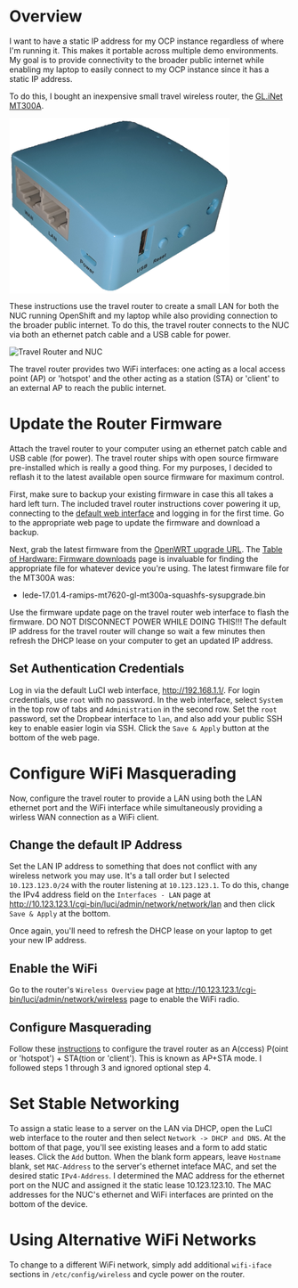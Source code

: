 # Overview
I want to have a static IP address for my OCP instance regardless
of where I'm running it.  This makes it portable across multiple
demo environments.  My goal is to provide connectivity to the broader
public internet while enabling my laptop to easily connect to my
OCP instance since it has a static IP address.

To do this, I bought an inexpensive small travel wireless router,
the [GL.iNet MT300A](https://www.gl-inet.com/mt300a/).

<img src="gl-mt300a-travel-router.png" align="center" height="315" width="396">

These instructions use the travel router to create a small LAN for
both the NUC running OpenShift and my laptop while also providing
connection to the broader public internet.  To do this, the travel
router connects to the NUC via both an ethernet patch cable and a
USB cable for power.

![Travel Router and NUC](travel-router-and-nuc.png)

The travel router provides two WiFi interfaces:  one acting as a
local access point (AP) or 'hotspot' and the other acting as a
station (STA) or 'client' to an external AP to reach the public
internet.

# Update the Router Firmware
Attach the travel router to your computer using an ethernet patch
cable and USB cable (for power).  The travel router ships with open
source firmware pre-installed which is really a good thing.  For
my purposes, I decided to reflash it to the latest available open
source firmware for maximum control.

First, make sure to backup your existing firmware in case this all
takes a hard left turn.  The included travel router instructions
cover powering it up, connecting to the [default web
interface](http://192.168.8.1/) and logging in for the first time.
Go to the appropriate web page to update the firmware and download
a backup.

Next, grab the latest firmware from the [OpenWRT upgrade
URL](http://downloads.lede-project.org/releases/17.01.4/targets/ramips/mt7620/lede-17.01.4-ramips-mt7620-gl-mt300a-squashfs-sysupgrade.bin).
The [Table of Hardware: Firmware
downloads](https://openwrt.org/toh/views/toh_fwdownload) page is
invaluable for finding the appropriate file for whatever device
you're using.  The latest firmware file for the MT300A was:

* lede-17.01.4-ramips-mt7620-gl-mt300a-squashfs-sysupgrade.bin

Use the firmware update page on the travel router web interface to
flash the firmware.  DO NOT DISCONNECT POWER WHILE DOING THIS!!!
The default IP address for the travel router will change so wait a
few minutes then refresh the DHCP lease on your computer to get an
updated IP address.

## Set Authentication Credentials
Log in via the default LuCI web interface, http://192.168.1.1/.
For login credentials, use `root` with no password.  In the web
interface, select `System` in the top row of tabs and `Administration`
in the second row.  Set the `root` password, set the Dropbear
interface to `lan`, and also add your public SSH key to enable
easier login via SSH.  Click the `Save & Apply` button at the bottom
of the web page.

# Configure WiFi Masquerading
Now, configure the travel router to provide a LAN using both the
LAN ethernet port and the WiFi interface while simultaneously
providing a wirless WAN connection as a WiFi client.

## Change the default IP Address
Set the LAN IP address to something that does not conflict with any
wireless network you may use.  It's a tall order but I selected
`10.123.123.0/24` with the router listening at `10.123.123.1`.  To
do this, change the IPv4 address field on the `Interfaces - LAN`
page at http://10.123.123.1/cgi-bin/luci/admin/network/network/lan
and then click `Save & Apply` at the bottom.

Once again, you'll need to refresh the DHCP lease on your laptop
to get your new IP address.

## Enable the WiFi
Go to the router's `Wireless Overview` page at
http://10.123.123.1/cgi-bin/luci/admin/network/wireless page to
enable the WiFi radio.

## Configure Masquerading
Follow these
[instructions](https://openwrt.org/docs/guide-user/network/wifi/ap_sta) to
configure the travel router as an A(ccess) P(oint or 'hotspot') +
STA(tion or 'client').  This is known as AP+STA mode.  I followed
steps 1 through 3 and ignored optional step 4.

# Set Stable Networking
To assign a static lease to a server on the LAN via DHCP, open the
LuCI web interface to the router and then select `Network -> DHCP
and DNS`.  At the bottom of that page, you'll see existing leases
and a form to add static leases.  Click the `Add` button.  When the
blank form appears, leave `Hostname` blank, set `MAC-Address` to
the server's ethernet inteface MAC, and set the desired static
`IPv4-Address`.  I determined the MAC address for the ethernet port
on the NUC and assigned it the static lease 10.123.123.10.  The MAC
addresses for the NUC's ethernet and WiFi interfaces are printed
on the bottom of the device.

# Using Alternative WiFi Networks
To change to a different WiFi network, simply add additional
`wifi-iface` sections in `/etc/config/wireless` and cycle power on
the router.
